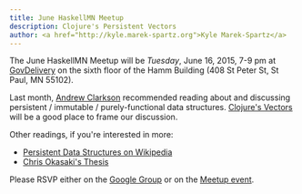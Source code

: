 ```yaml
---
title: June HaskellMN Meetup
description: Clojure's Persistent Vectors
author: <a href="http://kyle.marek-spartz.org">Kyle Marek-Spartz</a>
---
```


The June HaskellMN Meetup will be *Tuesday*, June 16,
2015, 7-9 pm at [GovDelivery](http://www.govdelivery.com/) on the
sixth floor of the Hamm Building (408 St Peter St, St Paul, MN 55102).

Last month, [Andrew Clarkson](https://www.github.com/bitborn) recommended reading about and discussing persistent / immutable / purely-functional data structures. [Clojure's Vectors](http://hypirion.com/musings/understanding-persistent-vector-pt-1) will be a good place to frame our discussion.

Other readings, if you're interested in more:

- [Persistent Data Structures on Wikipedia](https://en.wikipedia.org/wiki/Persistent_data_structure)
- [Chris Okasaki's Thesis](https://www.cs.cmu.edu/~rwh/theses/okasaki.pdf)


Please RSVP either on the
[Google Group](https://groups.google.com/forum/#!forum/haskellmn)
or on the
[Meetup event](http://www.meetup.com/HaskellMN/events/221321222/).
